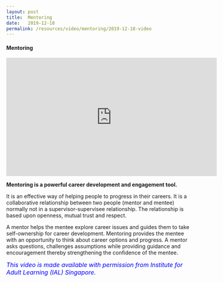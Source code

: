 ```yaml
---
layout: post
title:  Mentoring
date:   2019-12-18
permalink: /resources/video/mentoring/2019-12-18-video
---
```





#### Mentoring

<div class="bp-youtube">
<iframe width="560" height="315" src="https://www.youtube.com/embed/awTTeE-YDzs" frameborder="0" allow="accelerometer; autoplay; encrypted-media; gyroscope; picture-in-picture" allowfullscreen></iframe>
</div>

**Mentoring is a powerful career development and engagement tool.**

It is an effective way of helping people to progress in their careers. It is a collaborative relationship between two people (mentor and mentee) normally not in a supervisor-supervisee relationship. The relationship is based upon openness, mutual trust and respect. 

A mentor helps the mentee explore career issues and guides them to take self-ownership for career development. Mentoring provides the mentee with an opportunity to think about career options and progress. A mentor asks questions, challenges assumptions while providing guidance and encouragement thereby strengthening the confidence of the mentee.

<font size="3"><font color="blue"><i>This video is made available with permission from Institute for Adult Learning (IAL) Singapore.</i></font>
